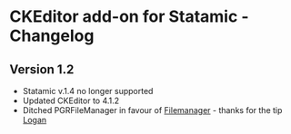 CKEditor add-on for Statamic - Changelog
====================

## Version 1.2

* Statamic v.1.4 no longer supported
* Updated CKEditor to 4.1.2
* Ditched PGRFileManager in favour of [Filemanager](https://github.com/simogeo/Filemanager) - thanks for the tip [Logan](https://twitter.com/LoganGreer)
